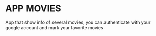# APP MOVIES

App that show info of several movies, you can authenticate with your google account and mark your favorite movies




